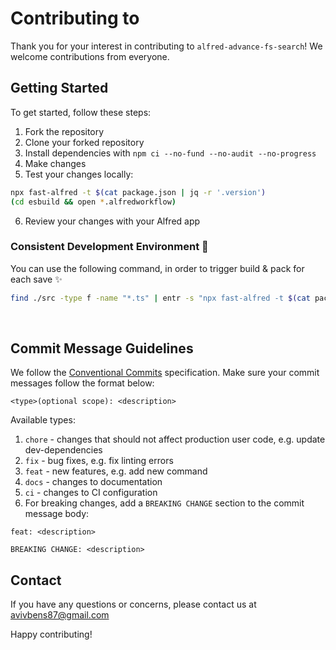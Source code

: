 # Contributing to

Thank you for your interest in contributing to `alfred-advance-fs-search`! We welcome contributions from everyone.

## Getting Started

To get started, follow these steps:

1. Fork the repository
1. Clone your forked repository
1. Install dependencies with `npm ci --no-fund --no-audit --no-progress`
1. Make changes
1. Test your changes locally:

```bash
npx fast-alfred -t $(cat package.json | jq -r '.version')
(cd esbuild && open *.alfredworkflow)
```

6. Review your changes with your Alfred app

### Consistent Development Environment :ninja:

You can use the following command, in order to trigger build & pack for each save :sparkles:

```bash
find ./src -type f -name "*.ts" | entr -s "npx fast-alfred -t $(cat package.json | jq -r '.version')"
```

<br>

## Commit Message Guidelines

We follow the [Conventional Commits](https://www.conventionalcommits.org/en/v1.0.0/) specification. Make sure your commit messages follow the format below:

```git
<type>(optional scope): <description>
```

Available types:

1. `chore` - changes that should not affect production user code, e.g. update dev-dependencies
1. `fix` - bug fixes, e.g. fix linting errors
1. `feat` - new features, e.g. add new command
1. `docs` - changes to documentation
1. `ci` - changes to CI configuration
1. For breaking changes, add a `BREAKING CHANGE` section to the commit message body:

```git
feat: <description>

BREAKING CHANGE: <description>
```

## Contact

If you have any questions or concerns, please contact us at avivbens87@gmail.com

Happy contributing!
